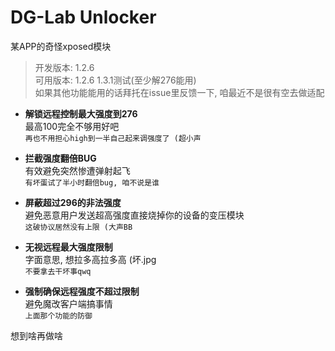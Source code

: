 # DG-Lab Unlocker
某APP的奇怪xposed模块

> 开发版本: 1.2.6\
> 可用版本: 1.2.6 1.3.1测试(至少解276能用)\
> 如果其他功能能用的话拜托在issue里反馈一下, 咱最近不是很有空去做适配

- **解锁远程控制最大强度到276**\
最高100完全不够用好吧\
`再也不用担心high到一半自己起来调强度了 (超小声`

- **拦截强度翻倍BUG**\
有效避免突然惨遭弹射起飞\
`有坏蛋试了半小时翻倍bug, 咱不说是谁`

- **屏蔽超过296的非法强度** \
避免恶意用户发送超高强度直接烧掉你的设备的变压模块\
`这破协议居然没有上限 (大声BB`

- **无视远程最大强度限制**\
字面意思, 想拉多高拉多高 (坏.jpg\
`不要拿去干坏事qwq`

- **强制确保远程强度不超过限制** \
避免魔改客户端搞事情\
`上面那个功能的防御`

想到啥再做啥
